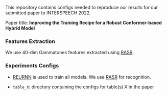 This repository contains configs needed to reproduce our results for our submitted paper to INTERSPEECH 2022.

Paper title: **Improving the Training Recipe for a Robust Conformer-based Hybrid Model**

### Features Extraction

We use 40-dim Gammatones features extracted using [RASR](https://github.com/rwth-i6/rasr).

### Experiments Configs

- [REURNN](https://github.com/rwth-i6/returnn) is used to train all models. We use [RASR](https://github.com/rwth-i6/rasr) for recognition.

- `table_X`: directory containing the configs for table(s) X in the paper

